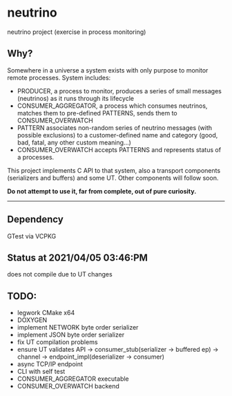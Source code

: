 # neutrino
neutrino project (exercise in process monitoring)

## Why?
Somewhere in a universe a system exists with only purpose to monitor remote processes.
System includes:
* PRODUCER, a process to monitor, produces a series of small messages (neutrinos) as it runs through its lifecycle
* CONSUMER_AGGREGATOR, a process which consumes neutrinos, matches them to pre-defined PATTERNS, sends them to CONSUMER_OVERWATCH
* PATTERN associates non-random series of neutrino messages (with possible exclusions) to a customer-defined name and category (good, bad, fatal, any other custom meaning...) 
* CONSUMER_OVERWATCH accepts PATTERNS and represents status of a processes.

This project implements C API to that system, also a transport components (serializers and buffers) and some UT. 
Other components will follow soon.

**Do not attempt to use it, far from complete, out of pure curiosity.** 

---

## Dependency
GTest via VCPKG

## Status at 2021/04/05 03:46:PM
does not compile due to UT changes

## TODO:
* legwork CMake x64
* DOXYGEN
* implement NETWORK byte order serializer
* implement JSON byte order serializer
* fix UT compilation problems
* ensure UT validates API -> consumer_stub(serializer -> buffered ep) -> channel -> endpoint_impl(deserializer -> consumer)
* async TCP/IP endpoint
* CLI with self test
* CONSUMER_AGGREGATOR executable
* CONSUMER_OVERWATCH backend
